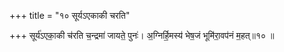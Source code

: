 +++
title = "१० सूर्यऽएकाकी चरति"

+++
सूर्य॑ऽएका॒की च॑रति च॒न्द्रमा॑ जायते॒ पुनः॑। अ॒ग्निर्हि॒मस्य॑ भेष॒जं भूमि॑रा॒वप॑नं म॒हत्॥१० ॥
